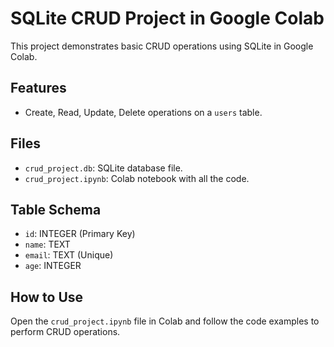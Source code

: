 # SQLite CRUD Project in Google Colab

This project demonstrates basic CRUD operations using SQLite in Google Colab.

## Features
- Create, Read, Update, Delete operations on a `users` table.

## Files
- `crud_project.db`: SQLite database file.
- `crud_project.ipynb`: Colab notebook with all the code.

## Table Schema
- `id`: INTEGER (Primary Key)
- `name`: TEXT
- `email`: TEXT (Unique)
- `age`: INTEGER

## How to Use
Open the `crud_project.ipynb` file in Colab and follow the code examples to perform CRUD operations.
